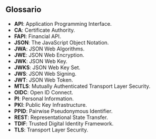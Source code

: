 ## Glossario

* **API**: Application Programming Interface.
* **CA**: Certificate Authority.
* **FAPI**: Financial API.
* **JSON**: The JavaScript Object Notation.
* **JWA**: JSON Web Algorithms.
* **JWE**: JSON Web Encryption.
* **JWK**: JSON Web Key.
* **JWKS**: JSON Web Key Set.
* **JWS**: JSON Web Signing.
* **JWT**: JSON Web Token.
* **MTLS**: Mutually Authenticated Transport Layer Security.
* **OIDC**: Open ID Connect.
* **PI**: Personal Information.
* **PKI**: Public Key Infrastructure.
* **PPID**: Pairwise Pseudonymous Identifier.
* **REST**: Representational State Transfer.
* **TDIF**: Trusted Digital Identity Framework.
* **TLS**: Transport Layer Security.
